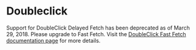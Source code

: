 <!---
Copyright 2015 The AMP HTML Authors. All Rights Reserved.

Licensed under the Apache License, Version 2.0 (the "License");
you may not use this file except in compliance with the License.
You may obtain a copy of the License at

      http://www.apache.org/licenses/LICENSE-2.0

Unless required by applicable law or agreed to in writing, software
distributed under the License is distributed on an "AS-IS" BASIS,
WITHOUT WARRANTIES OR CONDITIONS OF ANY KIND, either express or implied.
See the License for the specific language governing permissions and
limitations under the License.
-->

# Doubleclick

Support for DoubleClick Delayed Fetch has been deprecated as of March 29, 2018. Please upgrade to Fast Fetch. Visit the <a href="https://github.com/ampproject/amphtml/blob/master/extensions/amp-ad-network-doubleclick-impl/amp-ad-network-doubleclick-impl-internal.md">DoubleClick Fast Fetch documentation page</a> for more details.

